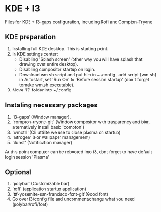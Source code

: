 # KDE + I3
Files for KDE + I3-gaps configuration, including Rofi and Compton-Tryone

## KDE preparation
1. Installing full KDE desktop. This is starting point.
2. In KDE settings center:
    - Disabling 'Splash screen' (other way you will have splash that drawing over entire desktop).
    - Disabling compositor startup on login.
    - Download wm.sh script and put him in ~./config , add script [wm.sh] in Autostart, set 'Run On' to
'Before session startup' (don`t forget tomake wm.sh executable).
3. Move 'i3' folder into ~/.config

## Instaling necessary packages
1. 'i3-gaps' (Window manager), 
2. 'compton-tryone-git' (Window compositor with trasparency and blur, alternatively install basic 'compton')
3. 'wmctrl' (Cli uttilite we use to close plasma on startup)
4. 'nitrogen' (For wallpaper management)
5. 'dunst' (Notification manager)

At this point computer can be rebooted into i3, dont forget to have default login session 'Plasma' 

## Optional
1. 'polybar' (Customizable bar)
2. 'rofi' (application startup application)
3. 'ttf-yosemite-san-francisco-font-git'(Good font)
4. Go over i3/config file and uncomment\change what you need (polybar/rofi/font)
